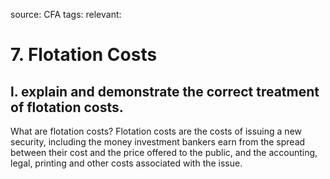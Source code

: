 source: CFA
tags: 
relevant: 

# 7. Flotation Costs

## l. explain and demonstrate the correct treatment of flotation costs.

What are flotation costs?
Flotation costs are the costs of issuing a new security, including the money investment bankers earn from the spread between their cost and the price offered to the public, and the accounting, legal, printing and other costs associated with the issue.

